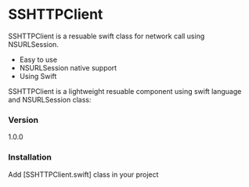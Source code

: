 # SSHTTPClient

SSHTTPClient is a resuable swift class for network call using NSURLSession.

  - Easy to use
  - NSURLSession native support
  - Using Swift

SSHTTPClient is a lightweight resuable component using swift language and NSURLSession class:
### Version
1.0.0


### Installation
Add [SSHTTPClient.swift] class in your project




